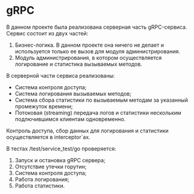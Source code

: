 # gRPC

В данном проекте была реализована серверная часть gRPC-сервиса.
Сервис состоит из двух частей:
1. Бизнес-логика. В данном проекте она ничего не делает и используется только ее вызов для модуля администрирования.
2. Модуль администрирования, в котором осуществляется логирование и статистика вызываемых методов.

В серверной части сервиса реализованы:
* Система контроля доступа;
* Система логирования вызываемых методов;
* Система сбора статистики по вызываемым методам за указанный промежуток времени;
* Потоковая (streaming) передача логов и статистики нескольким подлючившимся клиентам одновременно.

Контроль доступа, сбор данных для логирования и статистики осуществляется в interceptor`ах.

В тестах /test/service_test/go проверяется:
1. Запуск и остановка gRPC сервера;
2. Отсутствие утечки горутин;
3. Система контроля доступа;
4. Работа логирования;
5. Работа статистики.
